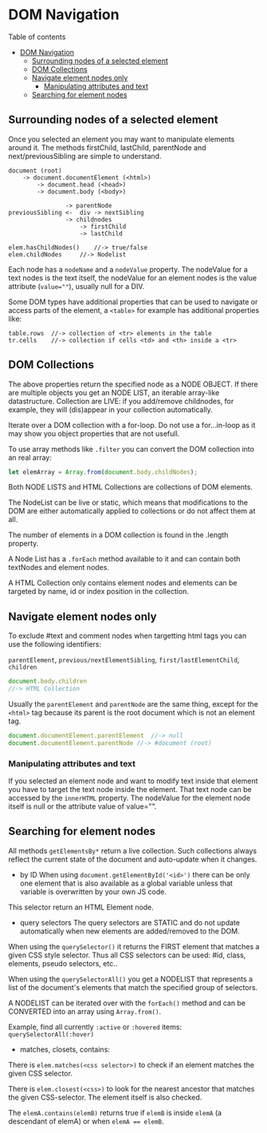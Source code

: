 # DOM Navigation
Table of contents
- [DOM Navigation](#dom-navigation)
	- [Surrounding nodes of a selected element](#surrounding-nodes-of-a-selected-element)
	- [DOM Collections](#dom-collections)
	- [Navigate element nodes only](#navigate-element-nodes-only)
		- [Manipulating attributes and text](#manipulating-attributes-and-text)
	- [Searching for element nodes](#searching-for-element-nodes)

## Surrounding nodes of a selected element
Once you selected an element you may want to manipulate elements around it. The methods firstChild, lastChild, parentNode and next/previousSibling are simple to understand.
```
document (root)
	-> document.documentElement (<html>)
		-> document.head (<head>)
		-> document.body (<body>)

				-> parentNode
previousSibling <-	div	-> nextSibling 
				-> childnodes
					-> firstChild
					-> lastChild
  
elem.hasChildNodes()	//-> true/false
elem.childNodes		//-> Nodelist
```
Each node has a `nodeName` and a `nodeValue` property. The nodeValue for a text nodes is the text itself, the nodeValue for an element nodes is the value attribute (`value=""`), usually null for a DIV.

Some DOM types have additional properties that can be used to navigate or access parts of the element, a `<table>` for example has additional properties like: 
```
table.rows	//-> collection of <tr> elements in the table
tr.cells	//-> collection if cells <td> and <th> inside a <tr>
```
## DOM Collections
The above properties return the specified node as a NODE OBJECT. If there are multiple objects you get an NODE LIST, an iterable array-like datastructure. Collection are LIVE: if you add/remove childnodes, for example, they will (dis)appear in your collection automatically.

Iterate over a DOM collection with a for-loop. Do not use a for...in-loop as it may show you object properties that are not usefull.

To use array methods like `.filter` you can convert the DOM collection into an real array:
```Javascript
let elemArray = Array.from(document.body.childNodes);

```
Both NODE LISTS and HTML Collections are collections of DOM elements. 

The NodeList can be live or static, which means that modifications to the DOM are either automatically applied to collections or do not affect them at all.

The number of elements in a DOM collection is found in the .length property.

A Node List has a `.forEach` method available to it and can contain both textNodes and element nodes.

A HTML Collection only contains element nodes and elements can be targeted by name, id or index position in the collection.

## Navigate element nodes only
To exclude #text and comment nodes when targetting html tags you can use the following identifiers:

`parentElement`, `previous/nextElementSibling`, `first/lastElementChild`, `children`
```Javascript
document.body.children	
//-> HTML Collection
```
Usually the `parentElement` and `parentNode` are the same thing, except for the `<html>` tag because its parent is the root document which is not an element tag.
```Javascript
document.documentElement.parentElement	//-> null
document.documentElement.parentNode	//-> #document (root)
```

### Manipulating attributes and text
If you selected an element node and want to modify text inside that element you have to target the text node inside the element. That text node can be accessed by the `innerHTML` property. The nodeValue for the element node itself is null or the attribute value of value="".


## Searching for element nodes
All methods `getElementsBy*` return a live collection. Such collections always reflect the current state of the document and auto-update when it changes.

- by ID
When using `document.getElementById('<id>')` there can be only one element that is also available as a global variable unless that variable is overwritten by your own JS code.

This selector return an HTML Element node.

- query selectors
The query selectors are STATIC and do not update automatically when new elements are added/removed to the DOM.

When using the `querySelector()` it returns the FIRST element that matches a given CSS style selector. Thus all CSS selectors can be used: #id, class, elements, pseudo selectors, etc..

When using the `querySelectorAll()` you get a NODELIST that represents a list of the document's elements that match the specified group of selectors.

A NODELIST can be iterated over with the `forEach()` method and can be CONVERTED into an array using `Array.from()`.

Example, find all currently `:active` or `:hovered` items: `querySelectorAll(:hover)`

- matches, closets, contains: 

There is `elem.matches(<css selector>)` to check if an element matches the given CSS selector.

There is `elem.closest(<css>)` to look for the nearest ancestor that matches the given CSS-selector. The element itself is also checked.

The `elemA.contains(elemB)` returns true if `elemB` is inside `elemA` (a descendant of elemA) or when `elemA == elemB`.